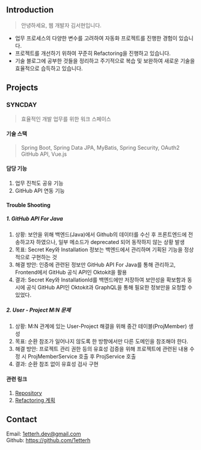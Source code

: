 ## Introduction
> 안녕하세요, 웹 개발자 김서현입니다.
- 업무 프로세스의 다양한 변수를 고려하여 자동화 프로젝트를 진행한 경험이 있습니다.
- 프로젝트를 개선하기 위하여 꾸준히 Refactoring을 진행하고 있습니다.
- 기술 블로그에 공부한 것들을 정리하고 주기적으로 복습 및 보완하여 새로운 기술을 효율적으로 습득하고 있습니다.


## Projects
### SYNCDAY
> 효율적인 개발 업무를 위한 워크 스페이스
#### 기술 스택
> Spring Boot, Spring Data JPA, MyBatis, Spring Security, OAuth2 GitHub API, Vue.js
#### 담당 기능
1. 업무 진척도 공유 기능
2. GitHub API 연동 기능
#### Trouble Shooting
##### 1. GitHub API For Java
1. 상황: 보안을 위해 백엔드(Java)에서 Github의 데이터를 수신 후 프론트엔드에 전송하고자 하였으나, 일부 메소드가 deprecated 되어 동작하지 않는 상황 발생
2. 목표: Secret Key와 Installation 정보는 백엔드에서 관리하며 기획된 기능을 정상적으로 구현하는 것
4. 해결 방안: 인증에 관련된 정보만 GitHub API For Java를 통해 관리하고, Frontend에서 GitHub 공식 API인 Oktokit을 활용
5. 결과: Secret Key와 InstallationId를 백엔드에만 저장하여 보안성을 확보함과 동시에 공식 GitHub API인 Oktokit과 GraphQL을 통해 필요한 정보만을 요청할 수 있었다.
##### 2. User - Project M:N 문제
1. 상황: M:N 관계에 있는 User-Project 해결을 위해 중간 테이블(ProjMember) 생성
2. 목표: 순환 참조가 일어나지 않도록 한 방향에서만 다른 도메인을 참조해야 한다.
3. 해결 방안: 프로젝트 관리 권한 등의 유효성 검증을 위해 프로젝트에 관련된 내용 수정 시 ProjMemberService 호출 후 ProjService 호출
4. 결과: 순환 참조 없이 유효성 검사 구현
#### 관련 링크
1. [Repository](https://github.com/beyond-sw-camp/be09_fin_SyncDay)
2. [Refactoring 계획](https://1etterhdev.atlassian.net/wiki/spaces/S/overview)


## Contact
Email: 1etterh.dev@gmail.com <br>
Github: https://github.com/1etterh <br>

